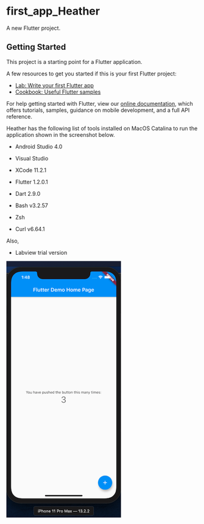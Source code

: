 # first_app_Heather

A new Flutter project.

## Getting Started

This project is a starting point for a Flutter application.

A few resources to get you started if this is your first Flutter project:

- [Lab: Write your first Flutter app](https://flutter.dev/docs/get-started/codelab)
- [Cookbook: Useful Flutter samples](https://flutter.dev/docs/cookbook)

For help getting started with Flutter, view our
[online documentation](https://flutter.dev/docs), which offers tutorials,
samples, guidance on mobile development, and a full API reference.

Heather has the following list of tools installed on MacOS Catalina to run the application shown in the screenshot below.

* Android Studio 4.0
* Visual Studio
* XCode 11.2.1

* Flutter 1.2.0.1
* Dart 2.9.0

* Bash v3.2.57
* Zsh

* Curl v6.64.1

Also,

* Labview trial version

![screenshot](https://raw.githubusercontent.com/heathermortensen/flutterTestApp/master/images/screenOfFlutterCounterApp.png)
